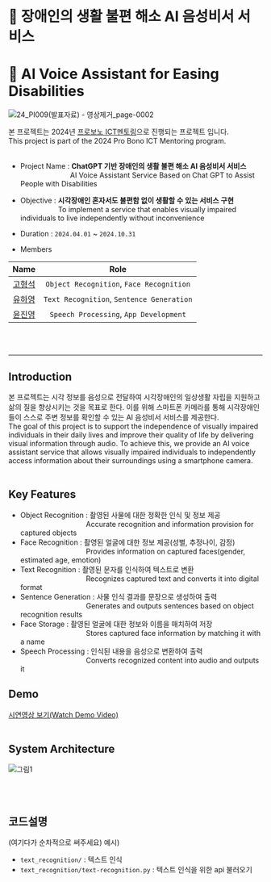 # 👀 장애인의 생활 불편 해소 AI 음성비서 서비스
# 👀 AI Voice Assistant for Easing Disabilities
![24_PI009(발표자료) - 영상제거_page-0002](https://github.com/user-attachments/assets/5c0cac1b-4d78-4980-ac23-ed5406fe13ca)

본 프로젝트는 2024년 [프로보노 ICT멘토링](https://www.hanium.or.kr/portal/index.do)으로 진행되는 프로젝트 입니다.<br>
This project is part of the 2024 Pro Bono ICT Mentoring program.<br><br>
 
- Project Name : **ChatGPT 기반 장애인의 생활 불편 해소 AI 음성비서 서비스**<br>
                &nbsp;&nbsp;&nbsp;&nbsp;&nbsp;&nbsp;&nbsp;&nbsp;&nbsp;&nbsp;&nbsp;&nbsp;&nbsp;&nbsp;&nbsp;&nbsp;&nbsp;&nbsp;&nbsp;&nbsp;&nbsp;&nbsp;&nbsp;&nbsp;
                AI Voice Assistant Service Based on Chat GPT to Assist People with Disabilities
- Objective : **시각장애인 혼자서도 불편함 없이 생활할 수 있는 서비스 구현** <br>
               &nbsp;&nbsp;&nbsp;&nbsp;&nbsp;&nbsp;&nbsp;&nbsp;&nbsp;&nbsp;&nbsp;&nbsp;&nbsp;&nbsp;&nbsp;&nbsp;&nbsp;&nbsp;
               To implement a service that enables visually impaired individuals to live independently without inconvenience
- Duration : `2024.04.01` ~ `2024.10.31` <br>

- Members
  
|Name|Role|
|:---:|:---:|
|[고형석](https://github.com/hyeongseokgo)|`Object Recognition`, `Face Recognition`|
|[유하영](https://github.com/Hayeonggg)|`Text Recognition`, `Sentence Generation`|
|[윤진영](https://github.com/jin7369)|`Speech Processing`, `App Development`|


<br><br>


***

## Introduction
본 프로젝트는 시각 정보를 음성으로 전달하여 시각장애인의 일상생활 자립을 지원하고 삶의 질을 향상시키는 것을 목표로 한다. 이를 위해 스마트폰 카메라를 통해 시각장애인들이 스스로 주변 정보를 확인할 수 있는 AI 음성비서 서비스를 제공한다.<br>
The goal of this project is to support the independence of visually impaired individuals in their daily lives and improve their quality of life by delivering visual information through audio. To achieve this, we provide an AI voice assistant service that allows visually impaired individuals to independently access information about their surroundings using a smartphone camera.<br><br>



## Key Features
- Object Recognition : 촬영된 사물에 대한 정확한 인식 및 정보 제공<br>
&nbsp;&nbsp;&nbsp;&nbsp;&nbsp;&nbsp;&nbsp;&nbsp;&nbsp;&nbsp;&nbsp;&nbsp;&nbsp;&nbsp;&nbsp;&nbsp;&nbsp;&nbsp;&nbsp;&nbsp;&nbsp;&nbsp;&nbsp;&nbsp;&nbsp;&nbsp;&nbsp;&nbsp;&nbsp;&nbsp;&nbsp;&nbsp;&nbsp;Accurate recognition and information provision for captured objects<br>
- Face Recognition : 촬영된 얼굴에 대한 정보 제공(성별, 추정나이, 감정)<br>
&nbsp;&nbsp;&nbsp;&nbsp;&nbsp;&nbsp;&nbsp;&nbsp;&nbsp;&nbsp;&nbsp;&nbsp;&nbsp;&nbsp;&nbsp;&nbsp;&nbsp;&nbsp;&nbsp;&nbsp;&nbsp;&nbsp;&nbsp;&nbsp;&nbsp;&nbsp;&nbsp;&nbsp;&nbsp;&nbsp;&nbsp;&nbsp;&nbsp;Provides information on captured faces(gender, estimated age, emotion)<br>
- Text Recognition : 촬영된 문자를 인식하여 텍스트로 변환<br>
&nbsp;&nbsp;&nbsp;&nbsp;&nbsp;&nbsp;&nbsp;&nbsp;&nbsp;&nbsp;&nbsp;&nbsp;&nbsp;&nbsp;&nbsp;&nbsp;&nbsp;&nbsp;&nbsp;&nbsp;&nbsp;&nbsp;&nbsp;&nbsp;&nbsp;&nbsp;&nbsp;&nbsp;&nbsp;&nbsp;&nbsp;&nbsp;&nbsp;Recognizes captured text and converts it into digital format<br>
- Sentence Generation : 사물 인식 결과를 문장으로 생성하여 출력<br>
&nbsp;&nbsp;&nbsp;&nbsp;&nbsp;&nbsp;&nbsp;&nbsp;&nbsp;&nbsp;&nbsp;&nbsp;&nbsp;&nbsp;&nbsp;&nbsp;&nbsp;&nbsp;&nbsp;&nbsp;&nbsp;&nbsp;&nbsp;&nbsp;&nbsp;&nbsp;&nbsp;&nbsp;&nbsp;&nbsp;&nbsp;&nbsp;&nbsp;Generates and outputs sentences based on object recognition results<br>
- Face Storage : 촬영된 얼굴에 대한 정보와 이름을 매치하여 저장<br>
&nbsp;&nbsp;&nbsp;&nbsp;&nbsp;&nbsp;&nbsp;&nbsp;&nbsp;&nbsp;&nbsp;&nbsp;&nbsp;&nbsp;&nbsp;&nbsp;&nbsp;&nbsp;&nbsp;&nbsp;&nbsp;&nbsp;&nbsp;&nbsp;&nbsp;&nbsp;&nbsp;&nbsp;&nbsp;&nbsp;&nbsp;&nbsp;&nbsp;Stores captured face information by matching it with a name<br>
- Speech Processing : 인식된 내용을 음성으로 변환하여 출력<br>
&nbsp;&nbsp;&nbsp;&nbsp;&nbsp;&nbsp;&nbsp;&nbsp;&nbsp;&nbsp;&nbsp;&nbsp;&nbsp;&nbsp;&nbsp;&nbsp;&nbsp;&nbsp;&nbsp;&nbsp;&nbsp;&nbsp;&nbsp;&nbsp;&nbsp;&nbsp;&nbsp;&nbsp;&nbsp;&nbsp;&nbsp;&nbsp;&nbsp;Converts recognized content into audio and outputs it<br>




## Demo
[시연영상 보기(Watch Demo Video)](https://youtu.be/qjB4XeM9WYE?si=yhnpIZsHjzvN_7i6)
<br><br>

## System Architecture
![그림1](https://github.com/user-attachments/assets/f79c73a4-6e6c-4771-bf3a-a840064b2df4)


<br><br>

## 코드설명
(여기다가 순차적으로 써주세요)
예시)
- `text_recognition/` : 텍스트 인식
- `text_recognition/text-recognition.py` : 텍스트 인식을 위한 api 불러오기



<br><br><br><br><br>
